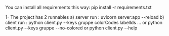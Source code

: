 You can install all requirements this way:
    pip install -r requirements.txt

1- The project has 2 runnables
    a) server 
        run :
        uvicorn server:app --reload
    b) client 
       run :
       python client.py --keys gruppe colorCodes labelIds ...
       or 
       python client.py --keys gruppe --no-colored
       or 
       python client.py --help
